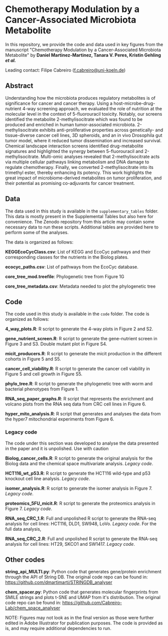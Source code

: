 # Chemotherapy Modulation by a Cancer-Associated Microbiota Metabolite

In this repository, we provide the code and data used in key figures from the manuscript "Chemotherapy Modulation by a Cancer-Associated Microbiota Metabolite" by **Daniel Martinez-Martinez, Tanara V. Peres, Kristin Gehling _et al._**

Leading contact: Filipe Cabreiro (f.cabreiro@uni-koeln.de)

## Abstract

Understanding how the microbiota produces regulatory metabolites is of significance for cancer and cancer therapy. Using a host-microbe-drug-nutrient 4-way screening approach, we evaluated the role of nutrition at the molecular level in the context of 5-fluorouracil toxicity. Notably, our screens identified the metabolite 2-methylisocitrate which was found to be produced and enriched in human tumor-associated microbiota. 2-methylisocitrate exhibits anti-proliferative properties across genetically- and tissue-diverse cancer cell lines, 3D spheroids, and an in vivo Drosophila gut tumor model, where it reduced tumor dissemination and increased survival. Chemical landscape interaction screens identified drug-metabolite signatures and highlighted the synergy between 5-fluorouracil and 2-methylisocitrate. Multi-omic analyses revealed that 2-methylisocitrate acts via multiple cellular pathways linking metabolism and DNA damage to regulate chemotherapy. Finally, we converted 2-methylisocitrate into its trimethyl ester, thereby enhancing its potency. This work highlights the great impact of microbiome-derived metabolites on tumor proliferation, and their potential as promising co-adjuvants for cancer treatment.

## Data

The data used in this study is available in the `supplementary_tables` folder. This data is mostly present in the Supplemental Tables but also here for convenience. The Zenodo repository from this article may contain some necessary data to run these scripts. Additional tables are provided here to perform some of the analyses.

The data is organized as follows:

**KEGGEcoCycClass.csv**: List of KEGG and EcoCyc pathways and their corresponding classes for the nutrients in the Biolog plates.

**ecocyc_paths.csv**: List of pathways from the EcoCyc database.

**core_tree_mod.treefile**: Phylogenetic tree from Figure 1G

**core_tree_metadata.csv**: Metadata needed to plot the phylogenetic tree


## Code

The code used in this study is available in the `code` folder. The code is organized as follows:

**4_way_plots.R**: R script to generate the 4-way plots in Figure 2 and S2.

**gene_nutrient_screen.R**: R script to generate the gene-nutrient screen in Figure 3 and S3. Double mutant plot in Figure S4. 

**micit_producers.R**: R script to generate the micit production in the different cohorts in Figure 5 and S5. 

**cancer_cell_viability.R**: R script to generate the cancer cell viability in Figure 5 and cell growth in Figure S5.

**phylo_tree.R**: R script to generate the phylogenetic tree with worm and bacterial phenotypes from Figure 1. 

**RNA_seq_paper_graphs.R**: R script that represents the enrichment and volcano plots from the RNA seq data from CRC cell lines in Figure 6. 

**hyper_mito_analysis.R**: R script that generates and analyses the data from the hyper7 mitochondrial experiments from Figure 6. 


### Legacy code

The code under this section was developed to analyse the data presented in the paper and it is unpolished. Use with caution

**Biolog_cancer_cells.R**: R script to generate the original analysis for the Biolog data and the chemical space multivariate analysis. *Legacy code*.

**HCT116_wt_p53.R**: R script to generate the HCT116 wild-type and p53 knockout cell line analysis. *Legacy code*.

**isomer_analysis.R**: R script to generate the isomer analysis in Figure 7. *Legacy code*.

**proteomics_5FU_micit.R**: R script to generate the proteomics analysis in Figure 7. *Legacy code*.

**RNA_seq_CRC_1.R**: Full and unpolished R script to generate the RNA-seq analysis for cell lines: HCT116, DLD1, SW948, LoVo. *Legacy code*. For the full data analysis, 

**RNA_seq_CRC_2.R**: Full and unpolished R script to generate the RNA-seq analysis for cell lines: HT29, SKCO1 and SW1417. *Legacy code*.


## Other codes

**string_api_MULTI.py**: Python code that generates gene/protein enrichment through the API of String DB. The original code repo can be found in: https://github.com/dmartimarti/STRINGDB_analyser

**chem_spacer.py**: Python code that generates molecular fingerprints from SMILE strings and plots t-SNE and UMAP from it's distribution. The original code repo can be found in: https://github.com/Cabreiro-Lab/chem_space_analyser



NOTE: Figures may not look as in the final version as those were further edited in Adobe Illustrator for publication purposes. The code is provided as is, and may require additional dependencies to run.